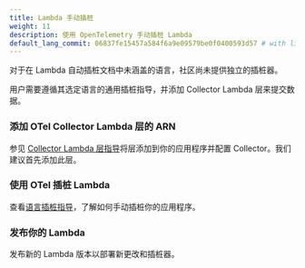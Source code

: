```yaml
---
title: Lambda 手动插桩
weight: 11
description: 使用 OpenTelemetry 手动插桩 Lambda
default_lang_commit: 06837fe15457a584f6a9e09579be0f0400593d57 # with links patched
---
```


对于在 Lambda 自动插桩文档中未涵盖的语言，社区尚未提供独立的插桩器。

用户需要遵循其选定语言的通用插桩指导，并添加 Collector Lambda 层来提交数据。

### 添加 OTel Collector Lambda 层的 ARN

参见 [Collector Lambda 层指导](../../platforms/faas/lambda-collector/?i18n-patch)将层添加到你的应用程序并配置
Collector。我们建议首先添加此层。

### 使用 OTel 插桩 Lambda

查看[语言插桩指导](/docs/languages/)，了解如何手动插桩你的应用程序。

### 发布你的 Lambda

发布新的 Lambda 版本以部署新更改和插桩器。

